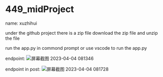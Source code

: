 # 449_midProject

name: xuzhihui

under the github project there is a zip file
download the zip file and unzip the file

run the app.py in commond prompt 
or use vscode to run the app.py

endpoint:
![屏幕截图 2023-04-04 081346](https://user-images.githubusercontent.com/100057470/229838128-ea4b1a6b-40c9-4f24-86e9-cd93987b1bd8.png)

endpoint in post:
![屏幕截图 2023-04-04 081728](https://user-images.githubusercontent.com/100057470/229839161-621770c5-bbab-4f9c-90c8-01f5599c58ee.png)
